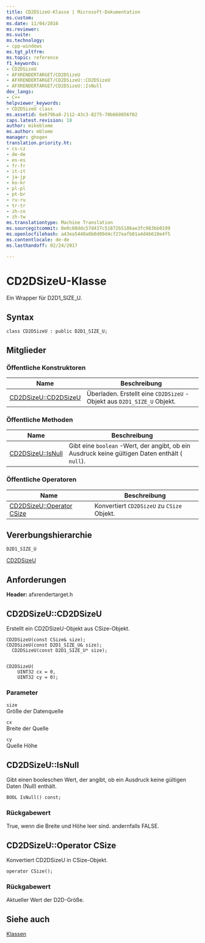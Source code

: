 ```yaml
---
title: CD2DSizeU-Klasse | Microsoft-Dokumentation
ms.custom: 
ms.date: 11/04/2016
ms.reviewer: 
ms.suite: 
ms.technology:
- cpp-windows
ms.tgt_pltfrm: 
ms.topic: reference
f1_keywords:
- CD2DSizeU
- AFXRENDERTARGET/CD2DSizeU
- AFXRENDERTARGET/CD2DSizeU::CD2DSizeU
- AFXRENDERTARGET/CD2DSizeU::IsNull
dev_langs:
- C++
helpviewer_keywords:
- CD2DSizeU class
ms.assetid: 6e679ba8-2112-43c3-8275-70b660856f02
caps.latest.revision: 18
author: mikeblome
ms.author: mblome
manager: ghogen
translation.priority.ht:
- cs-cz
- de-de
- es-es
- fr-fr
- it-it
- ja-jp
- ko-kr
- pl-pl
- pt-br
- ru-ru
- tr-tr
- zh-cn
- zh-tw
ms.translationtype: Machine Translation
ms.sourcegitcommit: 0e0c08ddc57d437c51872b5186ae3fc983bb0199
ms.openlocfilehash: a43ea5448a0b0d09d4cf27eafb01a4d4b610e4f5
ms.contentlocale: de-de
ms.lasthandoff: 02/24/2017

---
```

# <a name="cd2dsizeu-class"></a>CD2DSizeU-Klasse
Ein Wrapper für D2D1_SIZE_U.  
  
## <a name="syntax"></a>Syntax  
  
```  
class CD2DSizeU : public D2D1_SIZE_U;  
```  
  
## <a name="members"></a>Mitglieder  
  
### <a name="public-constructors"></a>Öffentliche Konstruktoren  
  
|Name|Beschreibung|  
|----------|-----------------|  
|[CD2DSizeU::CD2DSizeU](#cd2dsizeu)|Überladen. Erstellt eine `CD2DSizeU` -Objekt aus `D2D1_SIZE_U` Objekt.|  
  
### <a name="public-methods"></a>Öffentliche Methoden  
  
|Name|Beschreibung|  
|----------|-----------------|  
|[CD2DSizeU::IsNull](#isnull)|Gibt eine `boolean` -Wert, der angibt, ob ein Ausdruck keine gültigen Daten enthält ( `null`).|  
  
### <a name="public-operators"></a>Öffentliche Operatoren  
  
|Name|Beschreibung|  
|----------|-----------------|  
|[CD2DSizeU::Operator CSize](#operator_csize)|Konvertiert `CD2DSizeU` zu `CSize` Objekt.|  
  
## <a name="inheritance-hierarchy"></a>Vererbungshierarchie  
 `D2D1_SIZE_U`  
  
 [CD2DSizeU](../../mfc/reference/cd2dsizeu-class.md)  
  
## <a name="requirements"></a>Anforderungen  
 **Header:** afxrendertarget.h  
  
##  <a name="cd2dsizeu"></a>CD2DSizeU::CD2DSizeU  
 Erstellt ein CD2DSizeU-Objekt aus CSize-Objekt.  
  
```  
CD2DSizeU(const CSize& size);  
CD2DSizeU(const D2D1_SIZE_U& size);  
  CD2DSizeU(const D2D1_SIZE_U* size);

 
CD2DSizeU(
    UINT32 cx = 0,  
    UINT32 cy = 0);
```  
  
### <a name="parameters"></a>Parameter  
 `size`  
 Größe der Datenquelle  
  
 `cx`  
 Breite der Quelle  
  
 `cy`  
 Quelle Höhe  
  
##  <a name="isnull"></a>CD2DSizeU::IsNull  
 Gibt einen booleschen Wert, der angibt, ob ein Ausdruck keine gültigen Daten (Null) enthält.  
  
```  
BOOL IsNull() const;  
```  
  
### <a name="return-value"></a>Rückgabewert  
 True, wenn die Breite und Höhe leer sind. andernfalls FALSE.  
  
##  <a name="operator_csize"></a>CD2DSizeU::Operator CSize  
 Konvertiert CD2DSizeU in CSize-Objekt.  
  
```  
operator CSize();
```   
  
### <a name="return-value"></a>Rückgabewert  
 Aktueller Wert der D2D-Größe.  
  
## <a name="see-also"></a>Siehe auch  
 [Klassen](../../mfc/reference/mfc-classes.md)

